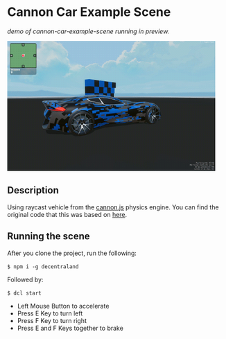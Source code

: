 # Cannon Car Example Scene 

_demo of cannon-car-example-scene running in preview._

![demo](https://github.com/decentraland-scenes/cannon-car-example-scene/blob/master/screenshots/cannon-car.gif)

## Description
Using raycast vehicle from the [cannon.js](https://github.com/schteppe/cannon.js) physics engine. You can find the original code that this was based on [here](https://github.com/schteppe/cannon.js/blob/master/demos/raycastVehicle.html).

## Running the scene
After you clone the project, run the following:

```
$ npm i -g decentraland
```

Followed by:

```
$ dcl start
```

* Left Mouse Button to accelerate
* Press E Key to turn left
* Press F Key to turn right
* Press E and F Keys together to brake